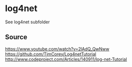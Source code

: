 # log4net

See log4net subfolder

## Source

https://www.youtube.com/watch?v=2lAdQ_QwNww
https://github.com/TimCorey/Log4netTutorial
http://www.codeproject.com/Articles/140911/log-net-Tutorial
